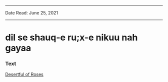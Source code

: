 
---

Date Read: June 25, 2021

---


# dil se shauq-e ru;x-e nikuu nah gayaa


### Text

[Desertful of Roses](http://www.columbia.edu/itc/mealac/pritchett/00garden/00c/0043/index_0043.html)

